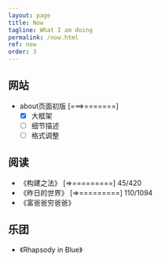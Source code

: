 ```yaml
---
layout: page
title: Now
tagline: What I am doing
permalink: /now.html
ref: now
order: 3
---
```


## 网站
- about页面初版 \[===>=======\]
  - [x] 大框架
  - [ ] 细节描述
  - [ ] 格式调整

## 阅读
- 《构建之法》 \[=>=========\] 45/420
- 《昨日的世界》 \[=>=========\] 110/1094
- 《富爸爸穷爸爸》

## 乐团
- 《Rhapsody in Blue》